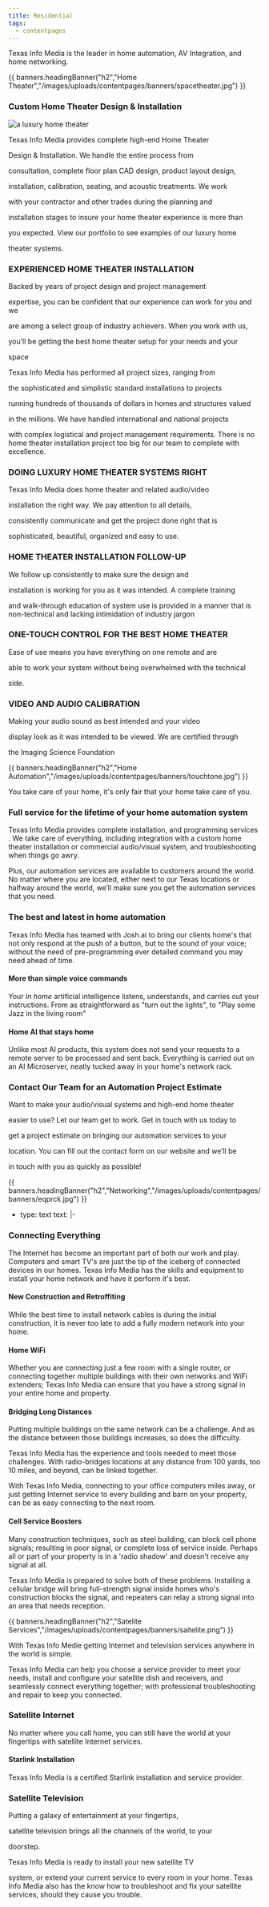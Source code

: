 ```yaml
---
title: Residential
tags:
  - contentpages
---
```



Texas Info Media is the leader in home automation, AV Integration, and home networking.

{{ banners.headingBanner("h2","Home Theater","/images/uploads/contentpages/banners/spacetheater.jpg") }}

### Custom Home Theater Design & Installation


![a luxury home theater](/images/uploads/theatre.jpg "Luxury Home theater")


Texas Info Media provides complete high-end Home Theater 

Design & Installation.  We handle the entire process from 

consultation, complete floor plan CAD design, product layout design, 

installation, calibration, seating, and acoustic treatments.  We work 

with your contractor and other trades during the planning and 

installation stages to insure your home theater experience is more than 

you expected. View our portfolio to see examples of our luxury home 

theater systems.


### EXPERIENCED HOME THEATER INSTALLATION


Backed by years of project design and project management 

expertise, you can be confident that our experience can work for you and we 

are among a select group of industry achievers. When you work with us, 

you’ll be getting the best home theater setup for your needs and your 

space


Texas Info Media has performed all project sizes, ranging from 

the sophisticated and simplistic standard installations to projects 

running hundreds of thousands of dollars in homes and structures valued 

in the millions.  We have handled international and national projects 

with complex logistical and project management requirements. There is no
home theater installation project too big for our team to complete with
excellence.

### DOING LUXURY HOME THEATER SYSTEMS RIGHT


Texas Info Media does home theater and related audio/video 

installation the right way. We pay attention to all details, 

consistently communicate and get the project done right that is 

sophisticated, beautiful, organized and easy to use.


### HOME THEATER INSTALLATION FOLLOW-UP


We follow up consistently to make sure the design and 

installation is working for you as it was intended. A complete training 

and walk-through education of system use is provided in a manner that is
non-technical and lacking intimidation of industry jargon

### ONE-TOUCH CONTROL FOR THE BEST HOME THEATER


Ease of use means you have everything on one remote and are 

able to work your system without being overwhelmed with the technical 

side.


### VIDEO AND AUDIO CALIBRATION


Making your audio sound as best intended and your video 

display look as it was intended to be viewed.  We are certified through 

the Imaging Science Foundation

{{ banners.headingBanner("h2","Home Automation","/images/uploads/contentpages/banners/touchtone.jpg") }}

You take care of your home, it's only fair that your home take care of
you.


### Full service for the lifetime of your home automation system


Texas Info Media provides complete installation, and  programming services . We take care of everything, including integration with a custom home theater installation or commercial audio/visual system, and troubleshooting when things go awry.


Plus, our automation services are available to customers around the world. No matter where you are located, either next to our Texas locations or halfway around the world, we’ll make sure you get the automation services that you need.


### The best and latest in home automation


Texas Info Media has teamed with Josh.ai to bring our clients home's that not only respond at the push of a button, but to the sound of your voice; without the need of pre-programming ever detailed command you may need ahead of time.


#### More than simple voice commands


Your *in home* artificial intelligence listens, understands, and carries out your instructions. From as straightforward as "turn out the lights", to "Play some Jazz in the living room"


#### Home AI that stays home


Unlike most AI products, this system does not send your requests to a remote server to be processed and sent back. Everything is carried out on an AI Microserver, neatly tucked away in your home's network rack.


### Contact Our Team for an Automation Project Estimate


Want to make your audio/visual systems and high-end home theater 

easier to use? Let our team get to work. Get in touch with us today to 

get a project estimate on bringing our automation services to your 

location. You can fill out the contact form on our website and we’ll be 

in touch with you as quickly as possible!

{{ banners.headingBanner("h2","Networking","/images/uploads/contentpages/banners/eqprck.jpg") }}
- type: text
text: |-
### Connecting Everything

The Internet has become an important part of both our work 
and play. Computers and smart TV's are just the tip of the iceberg of 
connected devices in our homes. Texas Info Media has the skills and 
equipment to install your home network and have it perform it's best.

#### New Construction and Retroffiting

While the best time to install network cables is during the 
initial construction, it is never too late to add a fully modern network
into your home.

#### Home WiFi

Whether you are connecting just a few room with a single 
router, or connecting together multiple buildings with their own 
networks and WiFi extenders; Texas Info Media can ensure that you have a
strong signal in your entire home and property.

#### Bridging Long Distances

Putting multiple buildings on the same network can be a 
challenge. And as the distance between those buildings increases, so 
does the difficulty.

Texas Info Media has the experience and tools needed to meet 
those challenges. With radio-bridges locations at any distance from 100 
yards, too 10 miles, and beyond, can be linked together.

With Texas Info Media, connecting to your office computers 
miles away, or just getting Internet service to every building and barn 
on your property, can be as easy connecting to the next room.

#### Cell Service Boosters

Many construction techniques, such as steel building, can block
cell phone signals; resulting in poor signal, or complete loss of 
service inside. Perhaps all or part of your property is in a 'radio 
shadow' and doesn't receive any signal at all.

Texas Info Media is prepared to solve both of these problems. 
Installing a cellular bridge will bring full-strength signal inside 
homes who's construction blocks the signal, and repeaters can relay a 
strong signal into an area that needs reception.

{{ banners.headingBanner("h2","Satelite Services","/images/uploads/contentpages/banners/saitelite.png") }}

With Texas Info Medie getting Internet and television services anywhere in
the world is simple.


Texas Info Media can help you choose a service provider to meet your needs, install and configure your satellite dish and receivers, and seamlessly connect everything together; with professional troubleshooting and repair to keep you connected.


### Satellite Internet


No matter where you call home, you can still have the world at your fingertips with satellite Internet services.


#### Starlink Installation


Texas Info Media is a certified Starlink installation and service provider.


### Satellite Television


Putting a galaxy of entertainment at your fingertips, 

satellite television brings all the channels of the world, to your 

doorstep.


Texas Info Media is ready to install your new satellite TV 

system, or extend your current service to every room in your home. Texas
Info Media also has the know how to troubleshoot and fix your satellite
services, should they cause you trouble.